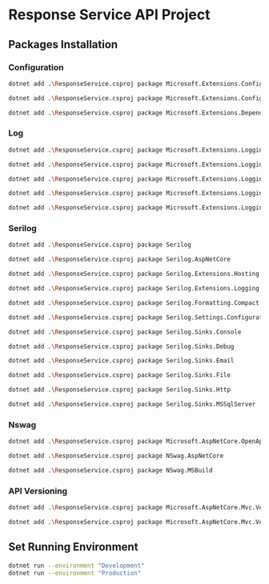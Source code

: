 # Response Service API Project

## Packages Installation

### Configuration

```bash
dotnet add .\ResponseService.csproj package Microsoft.Extensions.Configuration
```

```bash
dotnet add .\ResponseService.csproj package Microsoft.Extensions.Configuration.Json
```

```bash
dotnet add .\ResponseService.csproj package Microsoft.Extensions.DependencyInjection
```

### Log

```bash
dotnet add .\ResponseService.csproj package Microsoft.Extensions.Logging
```

```bash
dotnet add .\ResponseService.csproj package Microsoft.Extensions.Logging.Configuration
```

```bash
dotnet add .\ResponseService.csproj package Microsoft.Extensions.Logging.Console
```

```bash
dotnet add .\ResponseService.csproj package Microsoft.Extensions.Logging.Debug
```

```bash
dotnet add .\ResponseService.csproj package Microsoft.Extensions.Logging.EventLog
```

### Serilog

```bash
dotnet add .\ResponseService.csproj package Serilog
```

```bash
dotnet add .\ResponseService.csproj package Serilog.AspNetCore
```

```bash
dotnet add .\ResponseService.csproj package Serilog.Extensions.Hosting
```

```bash
dotnet add .\ResponseService.csproj package Serilog.Extensions.Logging
```

```bash
dotnet add .\ResponseService.csproj package Serilog.Formatting.Compact
```

```bash
dotnet add .\ResponseService.csproj package Serilog.Settings.Configuration
```

```bash
dotnet add .\ResponseService.csproj package Serilog.Sinks.Console
```

```bash
dotnet add .\ResponseService.csproj package Serilog.Sinks.Debug
```

```bash
dotnet add .\ResponseService.csproj package Serilog.Sinks.Email
```

```bash
dotnet add .\ResponseService.csproj package Serilog.Sinks.File
```

```bash
dotnet add .\ResponseService.csproj package Serilog.Sinks.Http
```

```bash
dotnet add .\ResponseService.csproj package Serilog.Sinks.MSSqlServer
```

### Nswag
```bash
dotnet add .\ResponseService.csproj package Microsoft.AspNetCore.OpenApi
```

```bash
dotnet add .\ResponseService.csproj package NSwag.AspNetCore
```

```bash
dotnet add .\ResponseService.csproj package NSwag.MSBuild
```

### API Versioning
```bash
dotnet add .\ResponseService.csproj package Microsoft.AspNetCore.Mvc.Versioning
```

```bash
dotnet add .\ResponseService.csproj package Microsoft.AspNetCore.Mvc.Versioning.ApiExplorer
```

## Set Running Environment
```bash
dotnet run --environment "Development"
dotnet run --environment "Production"
``` 